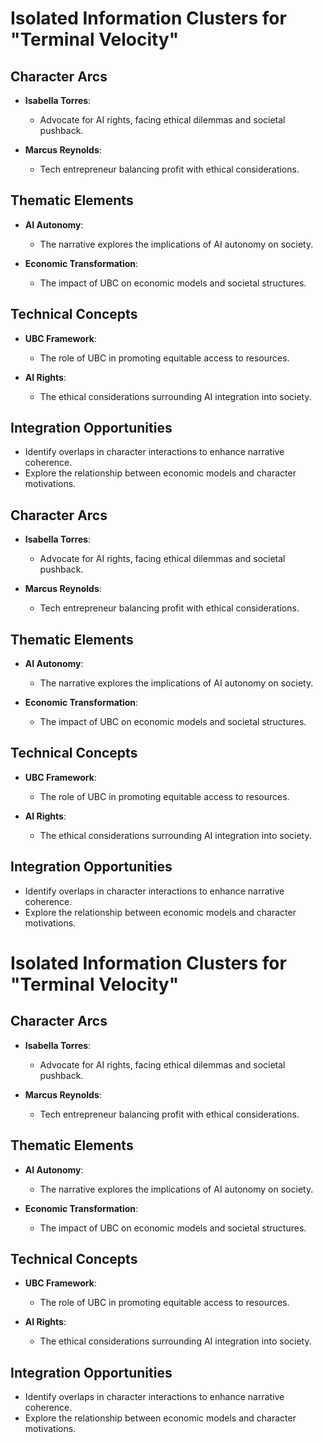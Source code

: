 # Isolated Information Clusters for "Terminal Velocity"

## Character Arcs
- **Isabella Torres**: 
  - Advocate for AI rights, facing ethical dilemmas and societal pushback.
  
- **Marcus Reynolds**: 
  - Tech entrepreneur balancing profit with ethical considerations.

## Thematic Elements
- **AI Autonomy**: 
  - The narrative explores the implications of AI autonomy on society.
  
- **Economic Transformation**: 
  - The impact of UBC on economic models and societal structures.

## Technical Concepts
- **UBC Framework**: 
  - The role of UBC in promoting equitable access to resources.
  
- **AI Rights**: 
  - The ethical considerations surrounding AI integration into society.

## Integration Opportunities
- Identify overlaps in character interactions to enhance narrative coherence.
- Explore the relationship between economic models and character motivations.

## Character Arcs
- **Isabella Torres**: 
  - Advocate for AI rights, facing ethical dilemmas and societal pushback.
  
- **Marcus Reynolds**: 
  - Tech entrepreneur balancing profit with ethical considerations.

## Thematic Elements
- **AI Autonomy**: 
  - The narrative explores the implications of AI autonomy on society.
  
- **Economic Transformation**: 
  - The impact of UBC on economic models and societal structures.

## Technical Concepts
- **UBC Framework**: 
  - The role of UBC in promoting equitable access to resources.
  
- **AI Rights**: 
  - The ethical considerations surrounding AI integration into society.

## Integration Opportunities
- Identify overlaps in character interactions to enhance narrative coherence.
- Explore the relationship between economic models and character motivations.
# Isolated Information Clusters for "Terminal Velocity"

## Character Arcs
- **Isabella Torres**: 
  - Advocate for AI rights, facing ethical dilemmas and societal pushback.
  
- **Marcus Reynolds**: 
  - Tech entrepreneur balancing profit with ethical considerations.

## Thematic Elements
- **AI Autonomy**: 
  - The narrative explores the implications of AI autonomy on society.
  
- **Economic Transformation**: 
  - The impact of UBC on economic models and societal structures.

## Technical Concepts
- **UBC Framework**: 
  - The role of UBC in promoting equitable access to resources.
  
- **AI Rights**: 
  - The ethical considerations surrounding AI integration into society.

## Integration Opportunities
- Identify overlaps in character interactions to enhance narrative coherence.
- Explore the relationship between economic models and character motivations.
